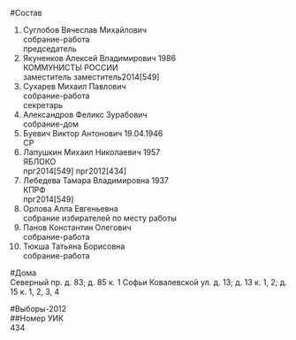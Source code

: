 #Состав  
1. Суглобов Вячеслав Михайлович  
    собрание-работа  
    председатель  
2. Якуненков Алексей Владимирович 1986  
    КОММУНИСТЫ РОССИИ  
    заместитель заместитель2014[549]  
3. Сухарев Михаил Павлович  
    собрание-работа  
    секретарь  
4. Александров Феликс Зурабович  
    собрание-дом  
5. Буевич Виктор Антонович 19.04.1946  
    СР  
6. Лапушкин Михаил Николаевич 1957  
    ЯБЛОКО  
    прг2014[549] прг2012[434]  
7. Лебедева Тамара Владимировна 1937  
    КПРФ  
    прг2014[549]  
8. Орлова Алла Евгеньевна  
    собрание избирателей по месту работы  
9. Панов Константин Олегович  
    собрание-работа  
10. Тюкша Татьяна Борисовна  
    собрание-работа  
  
#Дома  
Северный пр. д. 83; д. 85 к. 1 Софьи Ковалевской ул. д. 13; д. 13 к. 1, 2; д. 15 к. 1, 2, 3, 4  
  
#Выборы-2012  
##Номер УИК  
434  
